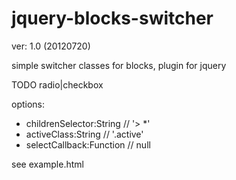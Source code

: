 jquery-blocks-switcher
======================

ver: 1.0 (20120720)

simple switcher classes for blocks, plugin for jquery

TODO radio|checkbox
 
options:
* childrenSelector:String // '> *'
* activeClass:String // '.active'
* selectCallback:Function // null

see example.html
